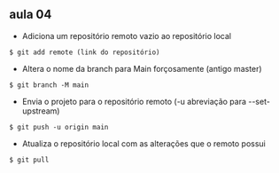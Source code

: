 ## aula 04

-  Adiciona um repositório remoto vazio ao repositório local
```
$ git add remote (link do repositório)
```

- Altera o nome da branch para Main forçosamente (antigo master)
```
$ git branch -M main
```

- Envia o projeto para o repositório remoto (-u abreviação para --set-upstream)
```
$ git push -u origin main
```

- Atualiza o repositório local com as alterações que o remoto possui
```
$ git pull
```
